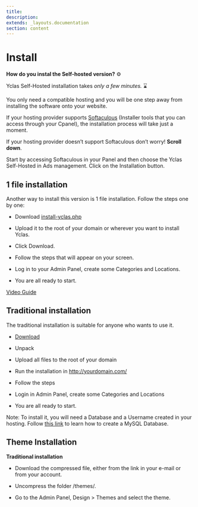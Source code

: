 ```yaml
---
title:
description:
extends: _layouts.documentation
section: content
---
```


# Install

**How do you instal the Self-hosted version?** [](https://emojipedia.org/gear/) ⚙️

Yclas Self-Hosted installation takes *only a  few minutes.* [  ](https://emojipedia.org/hourglass-done/)⌛

You only need a compatible hosting and you will be one step away from installing the software onto your website.

If your hosting provider supports [Softaculous](https://www.softaculous.com/softwares/admanager/Yclas)  (Installer tools that you can access through your Cpanel), the installation process will take just a moment.

If your hosting provider doesn’t support Softaculous don’t worry! **Scroll down**.

  Start by accessing Softaculous in your Panel and then choose the Yclas Self-Hosted in Ads management. Click on the Installation button.

 


## **1 file installation**

Another way to install this version is 1 file installation. Follow the steps one by one:

-   Download  [install-yclas.php](https://raw.githubusercontent.com/yclas/yclas/master/install-yclas.php)
    
-   Upload it to the root of your domain or wherever you want to install Yclas.
    
-   Click  Download.
    
-   Follow the steps that will appear on your screen.
    
-   Log in to your Admin Panel, create some Categories and Locations.
    
-   You are all ready to start.
    

 [Video Guide](www.youtube.com/watch?v=L2-b8r8DAfU%5D%29) 



## Traditional installation



The traditional installation is suitable for anyone who wants to use it.

-   [Download](https://yclas.com/self-hosted.html)
    
-   Unpack

-   Upload all files to the root of your domain
    
-   Run the installation in http://yourdomain.com/
    
-   Follow the steps
    
-   Login in Admin Panel, create some Categories and Locations
    
-   You are all ready to start.
    

Note: To install it, you will need a Database and a Username created in your hosting. Follow [this link](/docs/yclas-self-hosted-installation-mysql-database) to learn how to create a MySQL Database.



## Theme Installation



**Traditional installation**

-   Download the compressed file, either from the link in your e-mail or from your account.
    
-   Uncompress the folder /themes/.
    
-   Go to the Admin Panel, Design > Themes and select the theme.
    
